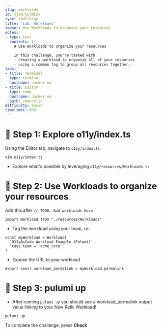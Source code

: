 ```yaml
---
slug: workloads
id: cjxm7y5jmi5v
type: challenge
title: 'Lab: Workloads'
teaser: Use Workloads to organize your resources
notes:
- type: text
  contents: |-
    # Use Workloads to organize your resources

    In this challenge, you're tasked with
    - Creating a workload to organize all of your resources
    - using a common tag to group all resources together.
tabs:
- title: Terminal
  type: terminal
  hostname: docker-vm
- title: Editor
  type: code
  hostname: docker-vm
  path: /newrelic
difficulty: basic
timelimit: 600
---
```


🧪 Step 1: Explore o11y/index.ts
=======================

Using the Editor tab, navigate to `o11y/index.ts`

```
vim o11y/index.ts
```

- Explore what's possible by leveraging `o11y/resources/Workloads.ts`

🧪 Step 2: Use Workloads to organize your resources
=======================

Add this after `// TODO: Add workloads here`
```
import Workload from "./resources/Workloads"
```

- Tag the workload using your team, i.e.

```
const myWorkload = Workload(
  'O11yAsCode Workload Example (Pulumi)',
  `tags.team = 'acme_corp'`
)
```

- Expose the URL to your workload
```
export const workload_permalink = myWorkload.permalink
```

🏁 Step 3: pulumi up
=========

- After running `pulumi up` you should see a workload_permalink output value linking to your New Relic Workload!

```
pulumi up
```

To complete the challenge, press **Check**
